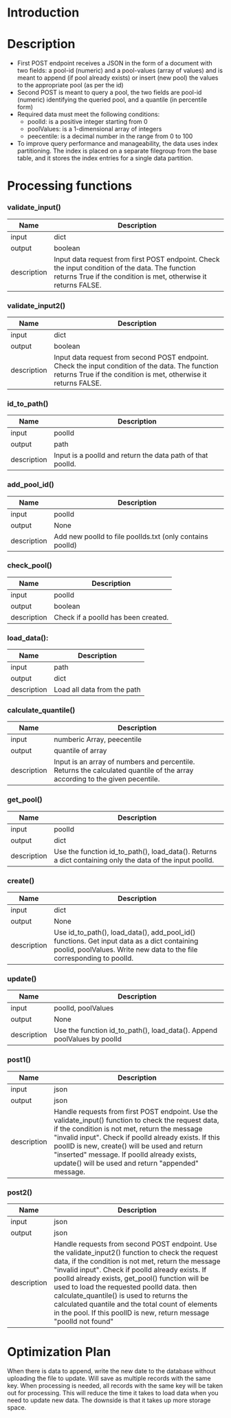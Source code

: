 # Introduction

# Description

- First POST endpoint receives a JSON in the form of a document with two fields: a pool-id (numeric) and a pool-values (array of values) and is meant to append (if pool already exists) or insert (new pool) the values to the appropriate pool (as per the id)
- Second POST is meant to query a pool, the two fields are pool-id (numeric) identifying the queried pool, and a quantile (in percentile form)
- Required data must meet the following conditions:
    - poolId: is a positive integer starting from 0
    - poolValues: is a 1-dimensional array of integers
    - peecentile: is a decimal number in the range from 0 to 100
- To improve query performance and manageability, the data uses index partitioning. The index is placed on a separate filegroup from the base table, and it stores the index entries for a single data partition.


# Processing functions
### validate_input()
| Name        | Description                                                                                                                              |
|-------------|------------------------------------------------------------------------------------------------------------------------------------------|
| input       | dict                                                                                                                                     |
| output      | boolean                                                                                                                                  |
| description | Input data request from first POST endpoint. Check the input condition of the data. The function returns True if the condition is met, otherwise it returns FALSE. |

### validate_input2()
| Name        | Description                                                                                                                               |
|-------------|-------------------------------------------------------------------------------------------------------------------------------------------|
| input       | dict                                                                                                                                      |
| output      | boolean                                                                                                                                   |
| description | Input data request from second POST endpoint. Check the input condition of the data. The function returns True if the condition is met, otherwise it returns FALSE. |

### id_to_path()
| Name        | Description                                                                    |
|-------------|--------------------------------------------------------------------------------|
| input       | poolId                                                                         |
| output      | path                                                                           |
| description | Input is a poolId and return the data path of that poolId. |

### add_pool_id()
| Name        | Description                                            |
|-------------|--------------------------------------------------------|
| input       | poolId                                                 |
| output      | None                                                   |
| description | Add new poolId to file poolIds.txt (only contains poolId) |

### check_pool()
| Name        | Description                                 |
|-------------|---------------------------------------------|
| input       | poolId                                      |
| output      | boolean                                     |
| description | Check if a poolId has been created. |

### load_data():
| Name        | Description                                 |
|-------------|---------------------------------------------|
| input       | path                                        |
| output      | dict                                        |
| description | Load all data from the path |

### calculate_quantile()
| Name        | Description                                                                          |
|-------------|--------------------------------------------------------------------------------------|
| input       | numberic Array, peecentile                                                           |
| output      | quantile of array                                                                    |
| description | Input is an array of numbers and percentile. Returns the calculated quantile of the array according to the given pecentile. |

### get_pool()
| Name        | Description                                                                                           |
|-------------|-------------------------------------------------------------------------------------------------------|
| input       | poolId                                                                                                |
| output      | dict                                                                                                  |
| description | Use the function id_to_path(), load_data(). Returns a dict containing only the data of the input poolId. |

### create()
| Name        | Description                                                                                                                                            |
|-------------|--------------------------------------------------------------------------------------------------------------------------------------------------------|
| input       | dict                                                                                                                                                   |
| output      | None                                                                                                                                                   |
| description | Use id_to_path(), load_data(), add_pool_id() functions. Get input data as a dict containing poolid, poolValues. Write new data to the file corresponding to poolId. |

### update()
| Name        | Description                                                                                                                                                          |
|-------------|----------------------------------------------------------------------------------------------------------------------------------------------------------------------|
| input       | poolId, poolValues                                                                                                                                                   |
| output      | None                                                                                                                                                                 |
| description | Use the function id_to_path(), load_data(). Append poolValues by poolId |

### post1()
| Name        | Description                                                                                                                                                                                                                                                                                                                                |
|-------------|--------------------------------------------------------------------------------------------------------------------------------------------------------------------------------------------------------------------------------------------------------------------------------------------------------------------------------------------|
| input       | json                                                                                                                                                                                                                                                                                                                                       |
| output      | json                                                                                                                                                                                                                                                                                                                                       |
| description | Handle requests from first POST endpoint. Use the validate_input() function to check the request data, if the condition is not met, return the message "invalid input". Check if poolId already exists. If this poolID is new, create() will be used and return "inserted" message. If poolId already exists, update() will be used and return "appended" message. |

### post2()
| Name        | Description                                                                                                                                                                                                                                                                                                                                                                                                                             |
|-------------|-----------------------------------------------------------------------------------------------------------------------------------------------------------------------------------------------------------------------------------------------------------------------------------------------------------------------------------------------------------------------------------------------------------------------------------------|
| input       | json                                                                                                                                                                                                                                                                                                                                                                                                                                    |
| output      | json                                                                                                                                                                                                                                                                                                                                                                                                                                    |
| description | Handle requests from second POST endpoint. Use the validate_input2() function to check the request data, if the condition is not met, return the message "invalid input". Check if poolId already exists. If poolId already exists, get_pool() function will be used to load the requested poolId data. then calculate_quantile() is used to returns the calculated quantile and the total count of elements in the pool. If this poolID is new, return message "poolId not found" |

# Optimization Plan
When there is data to append, write the new date to the database without uploading the file to update. Will save as multiple records with the same key. When processing is needed, all records with the same key will be taken out for processing. This will reduce the time it takes to load data when you need to update new data. The downside is that it takes up more storage space.
